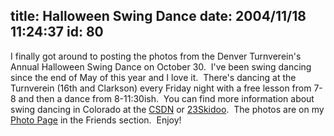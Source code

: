title: Halloween Swing Dance
date: 2004/11/18 11:24:37
id: 80
---
I finally got around to posting the photos from the Denver Turnverein's Annual Halloween Swing Dance on October 30.  I've been swing dancing since the end of May of this year and I love it.  There's dancing at the Turnverein (16th and Clarkson) every Friday night with a free lesson from 7-8 and then a dance from 8-11:30ish.  You can find more information about swing dancing in Colorado at the [CSDN](http://www.csdn.org) or [23Skidoo](http://www.23skidooland.com/).  The photos are on my [Photo Page](photo.asp) in the Friends section.  Enjoy!